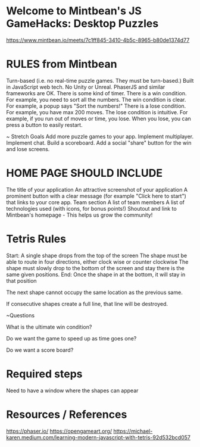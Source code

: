 # Welcome to Mintbean's JS GameHacks: Desktop Puzzles 
https://www.mintbean.io/meets/7c1ff845-3410-4b5c-8965-b80de1374d77 

# RULES from Mintbean
Turn-based (i.e. no real-time puzzle games. They must be turn-based.)
Built in JavaScript web tech. No Unity or Unreal. PhaserJS and similar frameworks are OK.
There is some kind of timer.
There is a win condition. For example, you need to sort all the numbers.
The win condition is clear. For example, a popup says "Sort the numbers!"
There is a lose condition. For example, you have max 200 moves.
The lose condition is intuitive. For example, if you run out of moves or time, you lose.
When you lose, you can press a button to easily restart.

  ~ Stretch Goals 
    Add more puzzle games to your app.
    Implement multiplayer.
    Implement chat.
    Build a scoreboard.
    Add a social "share" button for the win and lose screens.

# HOME PAGE SHOULD INCLUDE 
The title of your application
An attractive screenshot of your application
A prominent button with a clear message (for example "Click here to start") that links to your core app.
Team section
  A list of team members
  A list of technologies used (with icons, for bonus points!)
  Shoutout and link to Mintbean's homepage - This helps us grow the community!

# Tetris Rules 
Start: A single shape drops from the top of the screen
The shape must be able to route in four directions, either clock wise or counter clockwise 
The shape must slowly drop to the bottom of the screen and stay there is the same given positions. 
End: Once the shape in at the bottom, it will stay in that position

The next shape cannot occupy the same location as the previous same. 

If consecutive shapes create a full line, that line will be destroyed. 

 ~Questions

 What is the ultimate win condition?

 Do we want the game to speed up as time goes one?

 Do we want a score board?  

# Required steps 
Need to have a window where the shapes can appear 

# Resources / References 
https://phaser.io/ 
https://opengameart.org/
https://michael-karen.medium.com/learning-modern-javascript-with-tetris-92d532bcd057